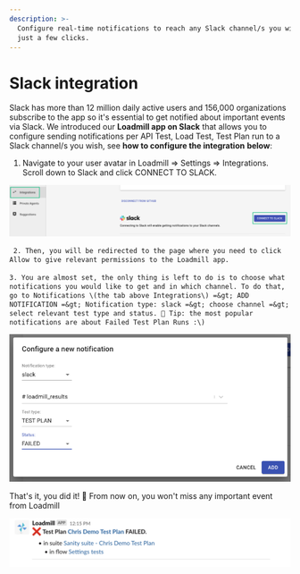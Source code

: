 ```yaml
---
description: >-
  Configure real-time notifications to reach any Slack channel/s you wish in
  just a few clicks.
---
```


# Slack integration

Slack has more than 12 million daily active users and 156,000 organizations subscribe to the app so it's essential to get notified about important events via Slack. We introduced our **Loadmill app on Slack** that allows you to configure sending notifications per API Test, Load Test, Test Plan run to a Slack channel/s you wish, see **how to configure the integration** **below**:

1. Navigate to your user avatar in Loadmill =&gt; Settings =&gt; Integrations. Scroll down to Slack and click CONNECT TO SLACK.

![Connect Loadmill to your Slack workspace](../.gitbook/assets/screenshot-2021-07-14t115720.407.png)

     2. Then, you will be redirected to the page where you need to click Allow to give relevant permissions to the Loadmill app.

    3. You are almost set, the only thing is left to do is to choose what notifications you would like to get and in which channel. To do that, go to Notifications \(the tab above Integrations\) =&gt; ADD NOTIFICATION =&gt; Notification type: slack =&gt; choose channel =&gt; select relevant test type and status. 🧠 Tip: the most popular notifications are about Failed Test Plan Runs :\)

![](../.gitbook/assets/screen-shot-2021-07-14-at-12.10.10.png)

That's it, you did it! 🎉 From now on, you won't miss any important event from Loadmill

![Loadmill notification in Slack](../.gitbook/assets/screen-shot-2021-07-14-at-12.16.21.png)











